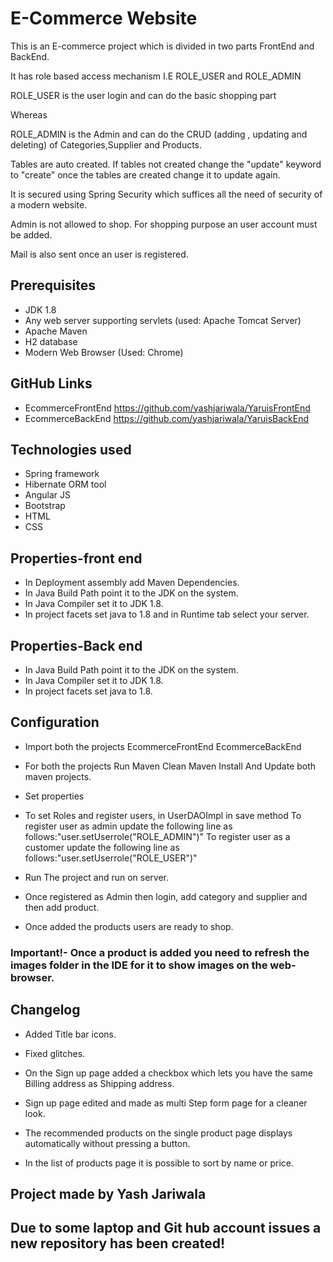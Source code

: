 # E-Commerce Website 

This is an E-commerce project which is divided in two parts FrontEnd and BackEnd.

It has role based access mechanism I.E ROLE_USER and ROLE_ADMIN

ROLE_USER is the user login and can do the basic shopping part 

Whereas 

ROLE_ADMIN is the Admin and can do the CRUD (adding , updating and deleting) of Categories,Supplier and Products.

Tables are auto created. If tables not created change the "update" keyword to "create" once the tables are created change it to update again. 

It is secured using Spring Security which suffices all the need of security of a modern website.

Admin is not allowed to shop. For shopping purpose an user account must be added.

Mail is also sent once an user is registered.


## Prerequisites
- JDK 1.8
- Any web server supporting servlets (used: Apache Tomcat Server)
- Apache Maven 
- H2 database 
- Modern Web Browser (Used: Chrome)

## GitHub Links 
- EcommerceFrontEnd <https://github.com/yashjariwala/YaruisFrontEnd>
- EcommerceBackEnd <https://github.com/yashjariwala/YaruisBackEnd>

## Technologies used 
- Spring framework
- Hibernate ORM tool
- Angular JS
- Bootstrap 
- HTML 
- CSS 

## Properties-front end 
- In Deployment assembly add Maven Dependencies.
- In Java Build Path point it to the JDK on the system.
- In Java Compiler set it to JDK 1.8.
- In project facets set java to 1.8 and in Runtime tab select your server.
 	

## Properties-Back end 
- In Java Build Path point it to the JDK on the system.
- In Java Compiler set it to JDK 1.8.
- In project facets set java to 1.8.

## Configuration

- Import both the projects
	EcommerceFrontEnd
	EcommerceBackEnd

- For both the projects Run 
	Maven Clean	
	Maven Install
And Update both maven projects. 

- Set properties

- To set Roles and register users, in UserDAOImpl in save method 
	To register user as admin update the following line as follows:"user.setUserrole("ROLE_ADMIN")"
	To register user as a customer update the following line as follows:"user.setUserrole("ROLE_USER")"
	
- Run The project and run on server. 	

- Once registered as Admin then login, add category and supplier and then add product.

- Once added the products users are ready to shop.

### Important!- Once a product is added you need to refresh the images folder in the IDE for it to show images on the web-browser.

## Changelog
- Added Title bar icons. 

- Fixed glitches.

- On the Sign up page added a checkbox which lets you have the same Billing address as Shipping address.

- Sign up page edited and made as multi Step form page for a cleaner look.

- The recommended products on the single product page displays automatically without pressing a button.

- In the list of products page it is possible to sort by name or price.

## Project made by Yash Jariwala 

## Due to some laptop and Git hub account issues a new repository has been created!


	

